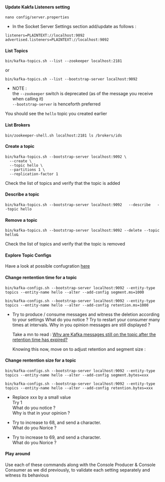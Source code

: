 #### Update Kakfa Listeners setting 

````
nano config/server.properties
````

- In the Socket Server Settings section add/update as follows :   

````
listeners=PLAINTEXT://localhost:9092
advertised.listeners=PLAINTEXT://localhost:9092
````
#### List Topics

````
bin/kafka-topics.sh --list --zookeeper localhost:2181
````

or 
````
bin/kafka-topics.sh --list --bootstrap-server localhost:9092
````

- NOTE :  
  the `--zookeeper` switch is deprecated (as of the message you receive when calling it)  
  `--bootstrap-server` is henceforth preferred

You should see the `hello` topic you created earlier

#### List Brokers

````
bin/zookeeper-shell.sh localhost:2181 ls /brokers/ids
````


#### Create a topic

````
bin/kafka-topics.sh --bootstrap-server localhost:9092 \
  --create \
  --topic hello \
  --partitions 1 \
  --replication-factor 1
````

Check the list of topics and verify that the topic is added

#### Describe a topic
````
bin/kafka-topics.sh --bootstrap-server localhost:9092   --describe   --topic hello
````

#### Remove a topic

````
bin/kafka-topics.sh --bootstrap-server localhost:9092 --delete --topic hello&
````

Check the list of topics and verify that the topic is removed

#### Explore Topic Configs

Have a look at possible confugration [here](https://kafka.apache.org/documentation/#topicconfigs)

#### Change rentention time for a topic

````
bin/kafka-configs.sh --bootstrap-server localhost:9092 --entity-type topics --entity-name hello --alter --add-config segment.ms=1000
````

````
bin/kafka-configs.sh --bootstrap-server localhost:9092 --entity-type topics --entity-name hello --alter --add-config retention.ms=1000
````

- Try to produce / consume messages and witness the deletion according to your settings
  What do you notice ?
  Try to restart your consumer many times at intervals.
  Why in you opinion messages are still displayed ?
  
  Take a mn to read : [Why are Kafka messages still on the topic after the retention time has expired?](https://dalelane.co.uk/blog/?p=3993)
  
  Knowing this now, move on to adjust retention and segment size :
  
#### Change rentention size for a topic

````
bin/kafka-configs.sh --bootstrap-server localhost:9092 --entity-type topics --entity-name hello --alter --add-config segment.bytes=xxx
````
````
bin/kafka-configs.sh --bootstrap-server localhost:9092 --entity-type topics --entity-name hello --alter --add-config retention.bytes=xxx
````

- Replace xxx by a small value  
  Try 1  
  What do you notice ?  
  Why is that in your opinion ?  
  
- Try to increase to 68, and send a character.  
  What do you Norice ?  
  
- Try to increase to 69, and send a character.  
  What do you Norice ?  
  
#### Play around 
Use each of these commands along with the Console Producer & Console Consumer as we did previously, 
to validate each setting separately and witness its behavious
